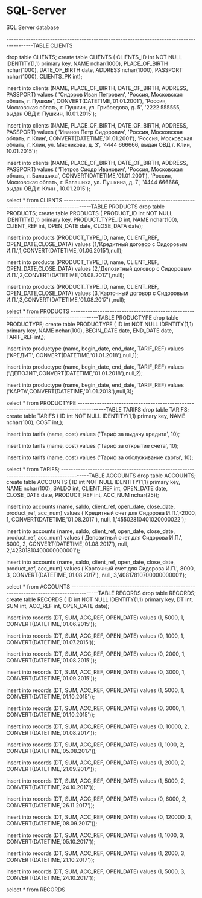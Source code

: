 # SQL-Server
SQL Server database


-----------------------------------------------------------------------------------------TABLE CLIENTS

drop table CLIENTS;
create table CLIENTS (
	CLIENTS_ID int NOT NULL IDENTITY(1,1) primary key,
	NAME nchar(1000),
	PLACE_OF_BIRTH nchar(1000),
	DATE_OF_BIRTH date,
	ADDRESS nchar(1000),
	PASSPORT nchar(1000),
	CLIENTS_PK int);


insert into clients (NAME, PLACE_OF_BIRTH, DATE_OF_BIRTH, ADDRESS, PASSPORT)
	values (
		'Сидоров Иван Петрович',
		'Россия, Московская облать, г. Пушкин',
		 CONVERT(DATETIME,'01.01.2001'),
		'Россия, Московская облать, г. Пушкин, ул. Грибоедова, д. 5',
		'2222 555555, выдан ОВД г. Пушкин, 10.01.2015');

insert into clients (NAME, PLACE_OF_BIRTH, DATE_OF_BIRTH, ADDRESS, PASSPORT)
	values (
		'Иванов Петр Сидорович',
		'Россия, Московская облать, г. Клин',
		 CONVERT(DATETIME,'01.01.2001'),
		'Россия, Московская облать, г. Клин, ул. Мясникова, д. 3',
		'4444 666666, выдан ОВД г. Клин, 10.01.2015');

insert into clients (NAME, PLACE_OF_BIRTH, DATE_OF_BIRTH, ADDRESS, PASSPORT)
	values (
		'Петров Сиодр Иванович',
		'Россия, Московская облать, г. Балашиха',
		CONVERT(DATETIME,'01.01.2001'),
		'Россия, Московская облать, г. Балашиха, ул. Пушкина, д. 7',
		'4444 666666, выдан ОВД г. Клин , 10.01.2015');

select * from CLIENTS
-----------------------------------------------------------------------------------------TABLE PRODUCTS
drop table PRODUCTS;
create table PRODUCTS (
	PRODUCT_ID int NOT NULL IDENTITY(1,1) primary key,
	PRODUCT_TYPE_ID int,
	NAME nchar(100),
	CLIENT_REF int,
	OPEN_DATE date,
	CLOSE_DATA date);

insert into products (PRODUCT_TYPE_ID, name, CLIENT_REF, OPEN_DATE,CLOSE_DATA)
	values (1,'Кредитный договор с Сидоровым И.П.',1,CONVERT(DATETIME,'01.06.2015'),null);

insert into products (PRODUCT_TYPE_ID, name, CLIENT_REF, OPEN_DATE,CLOSE_DATA)
	values (2,'Депозитный договор с Сидоровым И.П.',2,CONVERT(DATETIME,'01.08.2017'),null);

insert into products (PRODUCT_TYPE_ID, name, CLIENT_REF, OPEN_DATE,CLOSE_DATA) 
	values (3,'Карточный договор с Сидоровым И.П.',3,CONVERT(DATETIME,'01.08.2017') ,null);

select * from PRODUCTS
-----------------------------------------------------------------------------------------TABLE PRODUCTYPE
drop table PRODUCTYPE;
create table PRODUCTYPE (
	ID int NOT NULL IDENTITY(1,1) primary key,
	NAME nchar(100),
	BEGIN_DATE date,
	END_DATE date,
	TARIF_REF int,);
	
insert into productype (name, begin_date, end_date, TARIF_REF)
	values ('КРЕДИТ', CONVERT(DATETIME,'01.01.2018'),null,1);

insert into productype (name, begin_date, end_date, TARIF_REF)
	values ('ДЕПОЗИТ',CONVERT(DATETIME,'01.01.2018'),null,2);

insert into productype (name, begin_date, end_date, TARIF_REF)
	values ('КАРТА',CONVERT(DATETIME,'01.01.2018'),null,3);

select * from PRODUCTYPE
-----------------------------------------------------------------------------------------TABLE TARIFS
drop table TARIFS;
create table TARIFS (
	ID int NOT NULL IDENTITY(1,1) primary key,
	NAME nchar(100),
	COST int,);

insert into tarifs (name, cost)
	values ('Тариф за выдачу кредита', 10);

insert into tarifs (name, cost)
	values ('Тариф за открытие счета', 10);

insert into tarifs (name, cost)
	values ('Тариф за обслуживание карты', 10);

select * from TARIFS;
-----------------------------------------------------------------------------------------TABLE ACCOUNTS
drop table ACCOUNTS;
create table ACCOUNTS (
	ID int NOT NULL IDENTITY(1,1) primary key,
	NAME nchar(100),
	SALDO int,
	CLIENT_REF int,
	OPEN_DATE date,
	CLOSE_DATE date,
	PRODUCT_REF int,
	ACC_NUM nchar(25));
	
insert into accounts (name, saldo, client_ref, open_date, close_date, product_ref, acc_num)
	values ('Кредитный счет для Сидорова И.П.',-2000, 1, CONVERT(DATETIME,'01.08.2017'), null, 1,'45502810401020000022');

insert into accounts (name, saldo, client_ref, open_date, close_date, product_ref, acc_num)
	values ('Депозитный счет для Сидорова И.П.', 6000, 2, CONVERT(DATETIME,'01.08.2017'), null, 2,'42301810400000000001');

insert into accounts (name, saldo, client_ref, open_date, close_date, product_ref, acc_num)
	values ('Карточный счет для Сидорова И.П.', 8000, 3, CONVERT(DATETIME,'01.08.2017'), null, 3,'40817810700000000001');

select * from ACCOUNTS
-----------------------------------------------------------------------------------------TABLE RECORDS
drop table RECORDS;
create table RECORDS (
	ID int NOT NULL IDENTITY(1,1) primary key,
	DT int,
	SUM int,
	ACC_REF int,
	OPEN_DATE date);

insert into records (DT, SUM, ACC_REF, OPEN_DATE)
	values (1, 5000, 1, CONVERT(DATETIME,'01.06.2015'));

insert into records (DT, SUM, ACC_REF, OPEN_DATE)
	values (0, 1000, 1, CONVERT(DATETIME,'01.07.2015'));

insert into records (DT, SUM, ACC_REF, OPEN_DATE)
	values (0, 2000, 1, CONVERT(DATETIME,'01.08.2015'));

insert into records (DT, SUM, ACC_REF, OPEN_DATE)
	values (0, 3000, 1, CONVERT(DATETIME,'01.09.2015'));

insert into records (DT, SUM, ACC_REF, OPEN_DATE)
	values (1, 5000, 1, CONVERT(DATETIME,'01.10.2015'));

insert into records (DT, SUM, ACC_REF, OPEN_DATE)
	values (0, 3000, 1, CONVERT(DATETIME,'01.10.2015'));
	

insert into records (DT, SUM, ACC_REF, OPEN_DATE)
	values (0, 10000, 2, CONVERT(DATETIME,'01.08.2017'));

insert into records (DT, SUM, ACC_REF, OPEN_DATE)
	values (1, 1000, 2, CONVERT(DATETIME,'05.08.2017'));

insert into records (DT, SUM, ACC_REF, OPEN_DATE)
	values (1, 2000, 2, CONVERT(DATETIME,'21.09.2017'));

insert into records (DT, SUM, ACC_REF, OPEN_DATE)
	values (1, 5000, 2, CONVERT(DATETIME,'24.10.2017'));

insert into records (DT, SUM, ACC_REF, OPEN_DATE)
	values (0, 6000, 2, CONVERT(DATETIME,'26.11.2017'));


insert into records (DT, SUM, ACC_REF, OPEN_DATE)
	values (0, 120000, 3, CONVERT(DATETIME,'08.09.2017'));

insert into records (DT, SUM, ACC_REF, OPEN_DATE)
	values (1, 1000, 3, CONVERT(DATETIME,'05.10.2017'));

insert into records (DT, SUM, ACC_REF, OPEN_DATE)
	values (1, 2000, 3, CONVERT(DATETIME,'21.10.2017'));

insert into records (DT, SUM, ACC_REF, OPEN_DATE)
	values (1, 5000, 3, CONVERT(DATETIME,'24.10.2017'));

select * from RECORDS

